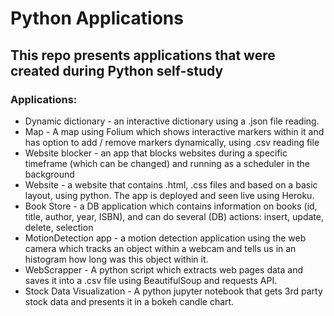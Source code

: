 # Python Applications

## This repo presents applications that were created during Python self-study

### Applications:
* Dynamic dictionary - an interactive dictionary using a .json file reading.
* Map - A map using Folium which shows interactive markers within it and has option to add / remove markers dynamically, using .csv reading file
* Website blocker - an app that blocks websites during a specific timeframe (which can be changed) and running as a scheduler in the background
* Website - a website that contains .html, .css files and based on a basic layout, using python. The app is deployed and seen live using Heroku.
* Book Store - a DB application which contains information on books (id, title, author, year, ISBN), and can do several (DB) actions: insert, update, delete, selection
* MotionDetection app - a motion detection application using the web camera which tracks an object within a webcam and tells us in an histogram how long was this object within it. 
* WebScrapper - A python script which extracts web pages data and saves it into a .csv file using BeautifulSoup and requests API.
* Stock Data Visualization - A python jupyter notebook that gets 3rd party stock data and presents it in a bokeh candle chart.
